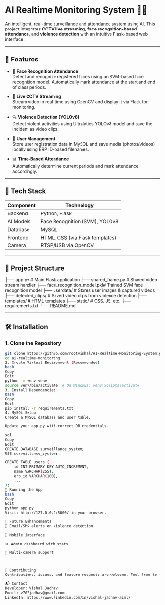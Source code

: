 # AI Realtime Monitoring System 🎥🤖

An intelligent, real-time surveillance and attendance system using AI. This project integrates **CCTV live streaming**, **face recognition-based attendance**, and **violence detection** with an intuitive Flask-based web interface.

---

## 🚀 Features

- 🎯 **Face Recognition Attendance**  
  Detect and recognize registered faces using an SVM-based face recognition model. Automatically mark attendance at the start and end of class periods.

- 🎥 **Live CCTV Streaming**  
  Stream video in real-time using OpenCV and display it via Flask for monitoring.

- 🔍 **Violence Detection (YOLOv8)**  
  Detect violent activities using Ultralytics YOLOv8 model and save the incident as video clips.

- 📁 **User Management**  
  Store user registration data in MySQL and save media (photos/videos) locally using ERP ID-based filenames.

- 📊 **Time-Based Attendance**  
  Automatically determine current periods and mark attendance accordingly.

---

## 🧠 Tech Stack

| Component      | Technology                    |
|----------------|-------------------------------|
| Backend        | Python, Flask                 |
| AI Models      | Face Recognition (SVM), YOLOv8|
| Database       | MySQL                         |
| Frontend       | HTML, CSS (via Flask templates) |
| Camera         | RTSP/USB via OpenCV           |

---

## 📂 Project Structure

├── app.py # Main Flask application
├── shared_frame.py # Shared video stream handler
├── face_recognition_model.pkl# Trained SVM face recognition model
├── userdata/ # Stores user images & captured videos
├── detected_clips/ # Saved video clips from violence detection
├── templates/ # HTML templates
├── static/ # CSS, JS, etc.
├── requirements.txt
└── README.md



---

## 🛠️ Installation

### 1. Clone the Repository
```bash
git clone https://github.com/rootvishal/AI-Realtime-Monitoring-System.git
cd ai-realtime-monitoring
2. Create Virtual Environment (Recommended)
bash
Copy
Edit
python -m venv venv
source venv/bin/activate  # On Windows: venv\Scripts\activate
3. Install Dependencies
bash
Copy
Edit
pip install -r requirements.txt
4. MySQL Setup
Create a MySQL database and user table.

Update your app.py with correct DB credentials.

sql
Copy
Edit
CREATE DATABASE surveillance_system;
USE surveillance_system;

CREATE TABLE users (
    id INT PRIMARY KEY AUTO_INCREMENT,
    name VARCHAR(255),
    erp_id VARCHAR(100),
    ...
);
🚦 Running the App
bash
Copy
Edit
python app.py
Visit: http://127.0.0.1:5000/ in your browser.

📌 Future Enhancements
📧 Email/SMS alerts on violence detection

📱 Mobile interface

📊 Admin dashboard with stats

🔁 Multi-camera support



🤝 Contributing
Contributions, issues, and feature requests are welcome. Feel free to fork the repo and submit a pull request!

📬 Contact
Developer: Vishal Jadhav
Email: v707jadhav@gmail.com
LinkedIn: https://www.linkedin.com/in/vishal-jadhav-aiml/
